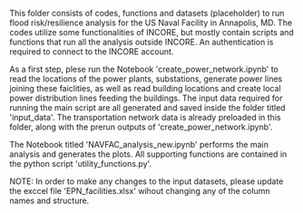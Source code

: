 This folder consists of codes, functions and datasets (placeholder) to run flood risk/resilience analysis for the US Naval Facility in Annapolis, MD. The codes utilize some functionalities of INCORE, but mostly contain scripts and functions that run all the analysis outside INCORE. An authentication is required to connect to the INCORE account.

As a first step, plese run the Notebook 'create_power_network.ipynb' to read the locations of the power plants, substations, generate power lines joining these faiclities, as well as read building locations and create local power distribution lines feeding the buildings. The input data required for running the main script are all generated and saved inside the folder titled 'input_data'. The transportation network data is already preloaded in this folder, along with the prerun outputs of 'create_power_network.ipynb'.

The Notebook titled 'NAVFAC_analysis_new.ipynb' performs the main analysis and generates the plots. All supporting functions are contained in the python script 'utility_functions.py'.

NOTE: In order to make any changes to the input datasets, please update the exccel file 'EPN_facilities.xlsx' wihout changing any of the column names and structure.
